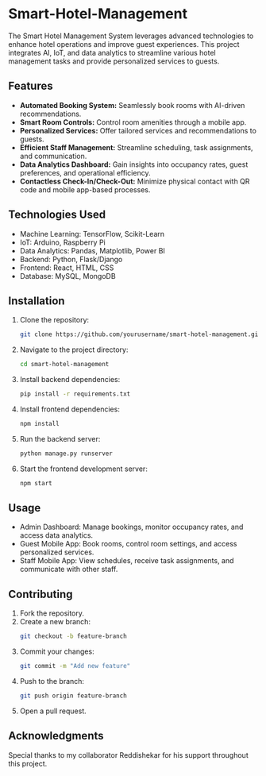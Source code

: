 # Smart-Hotel-Management
The Smart Hotel Management System leverages advanced technologies to enhance hotel operations and improve guest experiences. This project integrates AI, IoT, and data analytics to streamline various hotel management tasks and provide personalized services to guests.

## Features

- **Automated Booking System:** Seamlessly book rooms with AI-driven recommendations.
- **Smart Room Controls:** Control room amenities through a mobile app.
- **Personalized Services:** Offer tailored services and recommendations to guests.
- **Efficient Staff Management:** Streamline scheduling, task assignments, and communication.
- **Data Analytics Dashboard:** Gain insights into occupancy rates, guest preferences, and operational efficiency.
- **Contactless Check-In/Check-Out:** Minimize physical contact with QR code and mobile app-based processes.

## Technologies Used

- Machine Learning: TensorFlow, Scikit-Learn
- IoT: Arduino, Raspberry Pi
- Data Analytics: Pandas, Matplotlib, Power BI
- Backend: Python, Flask/Django
- Frontend: React, HTML, CSS
- Database: MySQL, MongoDB

## Installation

1. Clone the repository:
    ```bash
    git clone https://github.com/yourusername/smart-hotel-management.git
    ```
2. Navigate to the project directory:
    ```bash
    cd smart-hotel-management
    ```
3. Install backend dependencies:
    ```bash
    pip install -r requirements.txt
    ```
4. Install frontend dependencies:
    ```bash
    npm install
    ```
5. Run the backend server:
    ```bash
    python manage.py runserver
    ```
6. Start the frontend development server:
    ```bash
    npm start
    ```

## Usage

- Admin Dashboard: Manage bookings, monitor occupancy rates, and access data analytics.
- Guest Mobile App: Book rooms, control room settings, and access personalized services.
- Staff Mobile App: View schedules, receive task assignments, and communicate with other staff.

## Contributing

1. Fork the repository.
2. Create a new branch:
    ```bash
    git checkout -b feature-branch
    ```
3. Commit your changes:
    ```bash
    git commit -m "Add new feature"
    ```
4. Push to the branch:
    ```bash
    git push origin feature-branch
    ```
5. Open a pull request.

## Acknowledgments

Special thanks to my collaborator Reddishekar for his support throughout this project.

